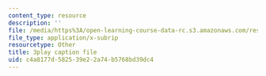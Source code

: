 ```yaml
---
content_type: resource
description: ''
file: /media/https%3A/open-learning-course-data-rc.s3.amazonaws.com/res-18-006-calculus-revisited-single-variable-calculus-fall-2010/c4a8177d582539e22a74b5768bd39dc4_rXOGLlKuvzU.srt
file_type: application/x-subrip
resourcetype: Other
title: 3play caption file
uid: c4a8177d-5825-39e2-2a74-b5768bd39dc4
---
```


